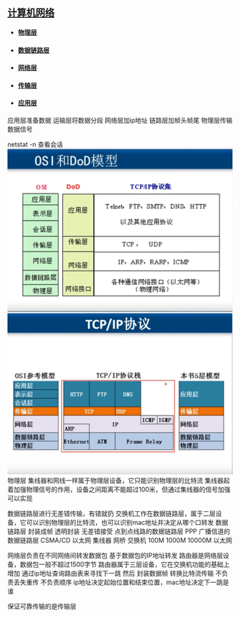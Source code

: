 ## [计算机网络](https://networkcv.github.io/2019/08/29/master/)
- #### [物理层](https://networkcv.github.io/2019/08/29/network-1-PhysicalLayer/)
- #### [数据链路层](https://networkcv.github.io/2019/08/29/network-2-DataLinkLayer/)
- #### [网络层](https://networkcv.github.io/2019/08/29/network-3-NetworkLayer/)
- #### [传输层](https://networkcv.github.io/2019/08/29/network-4-TransportLayer/)
- #### [应用层](https://networkcv.github.io/2019/08/29/network-5-ApplicationLayer/)

应用层准备数据
运输层将数据分段
网络层加ip地址
链路层加帧头帧尾
物理层传输数据信号

netstat -n  查看会话
![传输层协议和应用层协议关系](.\img\\OSI.jpg)
![传输层协议和应用层协议关系](.\img\\TCP-IP.jpg)
物理层
    集线器和网线一样属于物理层设备，它只能识别物理层的比特流
    集线器起着加强物理信号的作用，设备之间距离不能超过100米，但通过集线器的信号加强可以实现

数据链路层进行无差错传输，有错就扔
    交换机工作在数据链路层，属于二层设备，它可以识别物理层的比特流，也可以识别mac地址并决定从哪个口转发
    数据链路层
        封装成帧
        透明封装
        无差错接受
    点到点线路的数据链路层 PPP
    广播信道的数据链路层 CSMA/CD
    以太网 集线器 网桥 交换机
    100M 1000M 10000M 以太网


网络层负责在不同网络间转发数据包 基于数据包的IP地址转发
    路由器是网络层设备，数据包一般不超过1500字节
    路由器属于三层设备，它在交换机功能的基础上增加 通过ip地址查询路由表来寻找下一跳 然后 封装数据帧 转换比特流传输
    不负责丢失重传 不负责顺序
    ip地址决定起始位置和结束位置，mac地址决定下一跳是谁

保证可靠传输的是传输层
